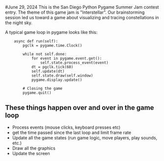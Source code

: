 #June 29, 2024
This is the San Diego Python Pygame Summer Jam contest entry.
The theme of this game jam is "Interstellar".
Our brainstorming session led us toward a game about visualizing
and tracing constellations in the night sky.

A typical game loop in pygame looks like this:

```
    async def run(self):
        pgclk = pygame.time.Clock()

        while not self.done:
            for event in pygame.event.get():
                self.state.process_event(event)
            dt = pgclk.tick(60)
            self.update(dt)
            self.state.draw(self.window)
            pygame.display.update()

        # Closing the game
        pygame.quit()
```

## These things happen over and over in the game loop
- Process events (mouse clicks, keyboard presses etc)
- get the time passed since the last loop and limit frame rate
- Update all the game states (run game logic, move players, play sounds, etc.)
- Draw all the graphics
- Update the screen
